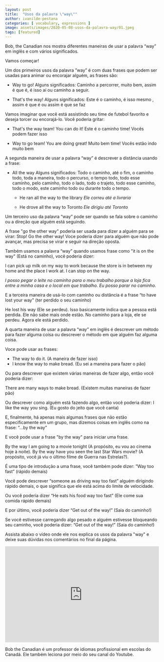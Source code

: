 ```yaml
---
layout: post
title:  "Usos da palavra \"way\""
author: ivanilde-pestana
categories: [ vocabulary, expressions ]
image: assets/images/2020-05-08-usos-da-palavra-way/01.jpeg
tags: [featured]
---
```


Bob, the Canadian nos mostra diferentes maneiras de usar a palavra <say-it>“way”</say-it> em inglês e com  vários significados.

Vamos começar!

Um dos primeiros usos da palavra <say-it>”way”</say-it> é com duas frases que podem ser usadas para animar ou encorajar alguém, as frases são:

- <say-it>Way to go!</say-it> 
Alguns significados: Caminho a percorrer, muito bem, assim é que é, é isso aí ou caminho a seguir.

- <say-it>That's the way!</say-it>
Alguns significados: Este é o caminho, é isso mesmo , assim é que é ou assim é que se faz

Vamos imaginar que você está assistindo seu time de futebol favorito e deseja torcer ou encorajá-lo. Você poderia gritar:

- <say-it>That's the way team! You can do it!</say-it>
Este é o caminho time! Vocês podem fazer isso

- <say-it>Way to go team! You are doing great!</say-it>
Muito bem time! Vocês estão indo muito bem

A segunda maneira de usar a palavra <say-it>“way”</say-it> é descrever a distância usando a frase:

- <say-it>All the way</say-it> 
Alguns significados: Todo o caminho, até o fim, o caminho todo, toda a maneira, todo o percurso, o tempo todo, todo esse caminho, pelo caminho, todo o lado, todo o trajeto, todo esse caminho, todo o modo, este caminho todo ou durante todo o tempo.

  - <say-it>He ran all the way to the library</say-it> *Ele correu até a livraria* 

  - <say-it>He drove all the way to Toronto</say-it> *Ele dirigiu até Toronto*


Um terceiro uso da palavra “way” pode ser quando se fala sobre o caminho ou a direção que alguém está seguindo.

A frase <say-it>"go the other way"</say-it> poderia ser usada para dizer a alguém para se virar: <say-it>Stop! Go the other way!</say-it> Voce poderia dizer para alguém que não pode avançar, mas precisa se virar e seguir na direção oposta.

Também usamos a palavra <say-it>“way”</say-it> quando usamos frase como <say-it>"it is on the way"</say-it> (Está no caminho), você poderia dizer:

<say-it>I can pick up milk on my way to work because the store is in between my home and the place I work at. I can stop on the way.</say-it>

*I posso pegar o leite no caminho para o meu trabalho porque a loja fica entre a minha casa e o local em que trabalho. Eu posso parar no caminho.*

E a terceira maneira de usá-lo com caminho ou distância é a frase <say-it>“to have lost your way"</say-it> (ter perdido o seu caminho)

<say-it>He lost his way</say-it> (Ele se perdeu). Isso basicamente indica que a pessoa está perdida. Ele não sabe mais onde estão. No caminho para a loja, ele se perdeu. Agora ele está perdido.

A quarta maneira de usar a palavra <say-it>“way”</say-it> em inglês é descrever um método para fazer alguma coisa ou descrever o método em que alguém faz alguma coisa.

Voce pode usar as frases:

- <say-it>The way to do it.</say-it> (A maneira de fazer isso)
- <say-it>I know the way to make bread.</say-it> (Eu sei a maneira para fazer o pão)

Ou para descrever que existem várias maneiras de fazer algo, então você poderia dizer:

<say-it>There are many ways to make bread.</say-it> (Existem muitas maneiras de fazer pão)

Ou descrever como alguém está fazendo algo, então você poderia dizer:
<say-it>I like the way you sing.</say-it> (Eu gosto do jeito que você canta)



E, finalmente, há apenas mais algumas frases que não estão especificamente em um grupo, mas dizemos coisas em inglês como na frase: <say-it>“...by the way”</say-it>

E você pode usar a frase <say-it>"by the way"</say-it> para iniciar uma frase.

<say-it>By the way I am going to a movie tonight</say-it> (A propósito, eu vou ao cinema hoje à noite).
<say-it>By the way have you seen the last Star Wars movie?</say-it> (A propósito, você já viu o último filme de Guerra nas Estrelas?).

É uma tipo de introdução a uma frase, você também pode dizer: <say-it>”Way too fast”</say-it> (rápido demais)

Você pode descrever <say-it>“someone as driving way too fast”</say-it> alguém dirigindo rápido demais, o que significa que ele está acima do limite de velocidade. 

Ou você poderia dizer <say-it>“He eats his food way too fast”</say-it> (Ele come sua comida rápido demais)

E por último, você poderia dizer <say-it>“Get out of the way!”</say-it> (Saia do caminho!)

Se você estivesse carregando algo pesado e alguém estivesse bloqueando seu caminho, você poderia dizer: <say-it>“Get out of the way!”</say-it> (Saia do caminho!)

Assista abaixo o vídeo onde ele nos explica os usos da palavra <say-it>"way"</say-it> e deixe suas dúvidas nos comentários no final da página.

<p><iframe style="width:100%;" height="315" src="https://www.youtube.com/embed/--GYwsz11vA?rel=0&amp;showinfo=0" frameborder="0" allowfullscreen></iframe></p>

Bob the Canadian é um professor de idiomas profissional em escolas do Canadá. Ele também leciona por meio do seu canal do Youtube.